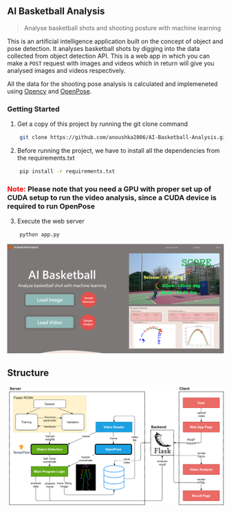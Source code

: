 ## AI Basketball Analysis
> Analyse basketball shots and shooting posture with machine learning

This is an artificial intelligence application built on the concept of object and pose detection. It analyses basketball shots by digging into the data collected from object detection API. This is a web app in which you can make a `POST` request with images and videos which in return will give you analysed images and videos respectively. 

All the data for the shooting pose analysis is calculated and implemeneted using [Opencv]() and [OpenPose]().

### Getting Started

1. Get a copy of this project by running the git clone command

```bash 
    git clone https://github.com/anoushka2006/AI-Basketball-Analysis.git
```

2. Before running the project, we have to install all the dependencies from the requirements.txt 

```bash
    pip install -r requirements.txt
```

<h3><span style="color: red">Note: </span>Please note that you need a GPU with proper set up of CUDA setup to run the video analysis, since a CUDA device is required to run OpenPose</h3>

3. Execute the web server

```bash
    python app.py
```

![server](static/img/index_page.PNG)


## Structure

![structure](static/img/structure.png)